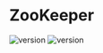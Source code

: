 # ZooKeeper
![version](https://img.shields.io/badge/OS-RHEL7.*-CB1B45)
![version](https://img.shields.io/badge/ZooKeeper-3.8.2-7E450E)
